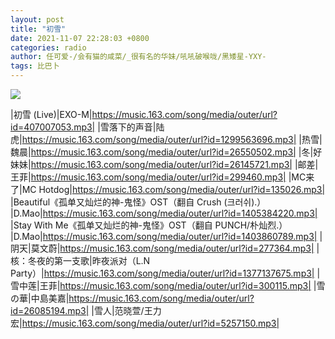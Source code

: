 ```yaml
---
layout: post
title: "初雪"
date: 2021-11-07 22:28:03 +0800
categories: radio
author: 任可爱-/会有猫的咸菜/_很有名的华妹/吼吼破喉咙/黑矮星-YXY-
tags: 比巴卜
---
```

![]({{site.baseurl}}/images/cover_20211107.jpg)

|初雪 (Live)|EXO-M|https://music.163.com/song/media/outer/url?id=407007053.mp3|
|雪落下的声音|陆虎|https://music.163.com/song/media/outer/url?id=1299563696.mp3|
|热雪|魏晨|https://music.163.com/song/media/outer/url?id=26550502.mp3|
|冬|好妹妹|https://music.163.com/song/media/outer/url?id=26145721.mp3|
|邮差|王菲|https://music.163.com/song/media/outer/url?id=299460.mp3|
|MC来了|MC Hotdog|https://music.163.com/song/media/outer/url?id=135026.mp3|
|Beautiful《孤单又灿烂的神-鬼怪》OST（翻自 Crush (크러쉬).） |D.Mao|https://music.163.com/song/media/outer/url?id=1405384220.mp3|
|Stay With Me《孤单又灿烂的神-鬼怪》OST（翻自 PUNCH/朴灿烈.） |D.Mao|https://music.163.com/song/media/outer/url?id=1403860789.mp3|
|阴天|莫文蔚|https://music.163.com/song/media/outer/url?id=277364.mp3|
|核：冬夜的第一支歌|昨夜派对（L.N Party）|https://music.163.com/song/media/outer/url?id=1377137675.mp3|
|雪中莲|王菲|https://music.163.com/song/media/outer/url?id=300115.mp3|
|雪の華|中島美嘉|https://music.163.com/song/media/outer/url?id=26085194.mp3|
|雪人|范晓萱/王力宏|https://music.163.com/song/media/outer/url?id=5257150.mp3|

